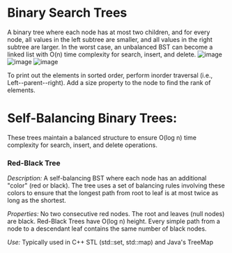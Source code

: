 # Binary Search Trees
A binary tree where each node has at most two children, and for every node, all values in the left subtree are smaller, and all values in the right subtree are larger. In the worst case, an unbalanced BST can become a linked list with O(n) time complexity for search, insert, and delete.
![image](https://github.com/user-attachments/assets/372bbce4-2681-4935-bc64-c6ae7bbbdceb)
![image](https://github.com/user-attachments/assets/e8742b19-ffba-4ed9-b547-5201765373dc)
![image](https://github.com/user-attachments/assets/39735f75-ed1a-4244-9241-1f5a3385aab4)

To print out the elements in sorted order, perform inorder traversal (i.e., Left--parent--right).
Add a size property to the node to find the rank of elements.

# Self-Balancing Binary Trees:

These trees maintain a balanced structure to ensure O(log n) time complexity for search, insert, and delete operations.

### Red-Black Tree
_Description:_ A self-balancing BST where each node has an additional "color" (red or black). The tree uses a set of balancing rules involving these colors to ensure that the longest path from root to leaf is at most twice as long as the shortest.

_Properties:_
No two consecutive red nodes.
The root and leaves (null nodes) are black.
Red-Black Trees have O(log n) height.
Every simple path from a node to a descendant leaf contains the same number of black nodes.

_Use:_ Typically used in C++ STL (std::set, std::map) and Java's TreeMap
